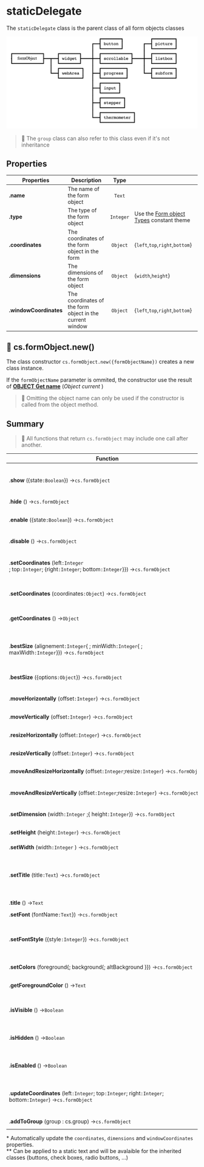 # staticDelegate

The `staticDelegate` class is the parent class of all form objects classes

<img src="static.png">

> 📌 The `group` class can also refer to this class even if it's not inheritance
	
## Properties

|Properties|Description|Type||
|----------|-----------|:--:|-------|
|**.name** | The name of the form object| `Text`
|**.type** | The type of the form object| `Integer` | Use the [Form object Types](https://doc.4d.com/4Dv18R6/4D/18-R6/Form-Object-Types.302-5199153.en.html) constant theme
|**.coordinates** | The coordinates of the form object in the form| `Object` |{`left`,`top`,`right`,`bottom`}|
|**.dimensions** | The dimensions of the form object| `Object` |{`width`,`height`}|
|**.windowCoordinates** | The coordinates of the form object in the current window| `Object` |{`left`,`top`,`right`,`bottom`}|

## 🔸 cs.formObject.new()

The class constructor `cs.formObject.new({formObjectName})` creates a new class instance.

If the `formObjectName` parameter is ommited, the constructor use the result of **[OBJECT Get name](https://doc.4d.com/4Dv19/4D/19/OBJECT-Get-name.301-5392401.en.html)** (_Object current_ )
> 📌 Omitting the object name can only be used if the constructor is called from the object method.

## Summary

> 📌 All functions that return `cs.formObject` may include one call after another. 

| Function | Action |
| -------- | ------ |  
|.**show** ({state`:Boolean`}) →`cs.formObject` | To make the object visible (no parameter) or invisible (`state` = **False**) | 
|.**hide** () →`cs.formObject` | To hide the object |
|.**enable** ({state`:Boolean`}) →`cs.formObject` | To enable (no parameter) or disable (`state` = **False**) the object |
|.**disable** () →`cs.formObject` | To disable the object |
|.**setCoordinates** (left`:Integer `; top`:Integer`; {right`:Integer`; bottom`:Integer`}}) →`cs.formObject` | To modifies the coordinates and, optionally, the size of the object \* |
|.**setCoordinates** (coordinates`:Object`) →`cs.formObject` | "left", "top"{, "right", "bottom"}\*|
|.**getCoordinates** () →`Object` | Returns the updated coordinates object\* |
|.**bestSize** (alignement`:Integer`{ ; minWidth`:Integer`{ ; maxWidth`:Integer`}}) →`cs.formObject` | Set the size of the object to its best size according to its content (e.g. a localized string) \* |
|.**bestSize** ({options`:Object`}) →`cs.formObject` |{"alignement"}{, "minWidth"}{, "maxWidth"}\*  |
|.**moveHorizontally** (offset`:Integer`) →`cs.formObject` | To move the object horizontally \*  |
|.**moveVertically** (offset`:Integer`) →`cs.formObject` | To move the object vertically \*  |
|.**resizeHorizontally** (offset`:Integer`) →`cs.formObject` | To resize the object horizontally \*  |
|.**resizeVertically** (offset`:Integer`) →`cs.formObject` | To resize the object vertically \*  |
|.**moveAndResizeHorizontally** (offset`:Integer`;resize`:Integer`) →`cs.formObject` | To move and resize the object horizontally \*  |
|.**moveAndResizeVertically** (offset`:Integer`;resize`:Integer`) →`cs.formObject` | To move and resize the object vertically \*  |
|.**setDimension** (width`:Integer` ;{ height`:Integer`}) →`cs.formObject` | To modify the object width & height \*  |
|.**setHeight** (height`:Integer`) →`cs.formObject` | To modify the object height \*  |
|.**setWidth** (width`:Integer` ) →`cs.formObject` | To modify the object width \*  |
|.**setTitle** (title`:Text`) →`cs.formObject` | To change the title of the object (if the title is a `resname`, the localization is performed) \** |
|.**title** () →`Text` | Returns the title of the object \** |
|.**setFont** (fontName`:Text`}) →`cs.formObject` | To set the font|
|.**setFontStyle** ({style`:Integer`}) →`cs.formObject` | To set the style of the title (use the 4D constants _Bold_, _Italic_, _Plain_, _Underline_) Default = _Plain_ \** |
|.**setColors** (foreground{; background{; altBackground }}) →`cs.formObject` | To set the object color(s)  |
|.**getForegroundColor** () →`Text` | To get the foreground color of the object |
|.**isVisible** () →`Boolean` | Returns **True** if the object is visible and **False** otherwise |
|.**isHidden** () →`Boolean` | Returns **False** if the object is not visible and **False** otherwise |
|.**isEnabled** () →`Boolean` | Returns **True** if the object is enabled and **False** otherwise |
|.**updateCoordinates** (left`:Integer`; top`:Integer`; right`:Integer`; bottom`:Integer`)   →`cs.formObject` | To update `coordinates`, `dimensions` and `windowCoordinates` properties |
|.**addToGroup** (group : cs.group) →`cs.formObject` | Adds the current widget to a [**`group`**](group.md) |
    
\* Automatically update the `coordinates`, `dimensions` and `windowCoordinates` properties.    
\** Can be applied to a static text and will be avalaible for the inherited classes (buttons, check boxes, radio buttons, …)
